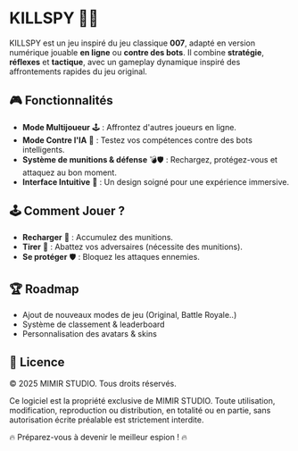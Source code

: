 # KILLSPY 🎯🔫

KILLSPY est un jeu inspiré du jeu classique **007**, adapté en version numérique jouable **en ligne** ou **contre des bots**. Il combine **stratégie**, **réflexes** et **tactique**, avec un gameplay dynamique inspiré des affrontements rapides du jeu original.

## 🎮 Fonctionnalités
- **Mode Multijoueur** 🕹️ : Affrontez d'autres joueurs en ligne.
- **Mode Contre l'IA** 🤖 : Testez vos compétences contre des bots intelligents.
- **Système de munitions & défense** 💣🛡️ : Rechargez, protégez-vous et attaquez au bon moment.
- **Interface Intuitive** 🎨 : Un design soigné pour une expérience immersive.

## 🕹️ Comment Jouer ?
- **Recharger** 🔄 : Accumulez des munitions.
- **Tirer** 🎯 : Abattez vos adversaires (nécessite des munitions).
- **Se protéger** 🛡️ : Bloquez les attaques ennemies.

## 🏆 Roadmap
- Ajout de nouveaux modes de jeu (Original, Battle Royale..)
- Système de classement & leaderboard
- Personnalisation des avatars & skins

## 📜 Licence
© 2025 MIMIR STUDIO. Tous droits réservés.

Ce logiciel est la propriété exclusive de MIMIR STUDIO. Toute utilisation, modification, reproduction ou distribution, en totalité ou en partie, sans autorisation écrite préalable est strictement interdite.


🔥 Préparez-vous à devenir le meilleur espion ! 🔥
